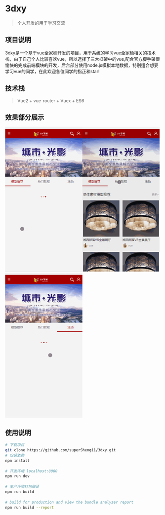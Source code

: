 # 3dxy

>个人开发的用于学习交流

## 项目说明
3dxy是一个基于vue全家桶开发的项目，用于系统的学习vue全家桶相关的技术栈，由于自己个人比较喜欢vue，所以选择了三大框架中的vue,配合官方脚手架很愉快的完成前端模块的开发，后台部分使用node.js模拟本地数据，特别适合想要学习vue的同学，在此欢迎各位同学的指正和star!

## 技术栈
> Vue2 + vue-router + Vuex + ES6

## 效果部分展示
<img src="https://github.com/superSheng11/3dxy/blob/master/static/11.gif" width="250"/><img src="https://github.com/superSheng11/3dxy/blob/master/static/22.gif" width="250"/><img src="https://github.com/superSheng11/3dxy/blob/master/static/33.gif" width="250"/>

## 使用说明
``` bash
# 下载项目
git clone https://github.com/superSheng11/3dxy.git
# 安装依赖
npm install

# 开发环境 localhost:8080
npm run dev

# 生产环境打包编译
npm run build

# build for production and view the bundle analyzer report
npm run build --report
```
